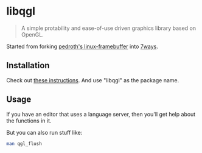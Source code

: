 # libqgl
> A simple protability and ease-of-use driven graphics library based on OpenGL.

Started from forking [pedroth's linux-framebuffer](https://github.com/pedroth/linux-framebuffer) into [7ways](https://github.com/tty-pt/7ways). 

## Installation
Check out [these instructions](https://github.com/tty-pt/ci/blob/main/docs/install.md#install-ttypt-packages).
And use "libqgl" as the package name.

## Usage
If you have an editor that uses a language server, then you'll get help about the functions in it.

But you can also run stuff like:
```sh
man qgl_flush
```
